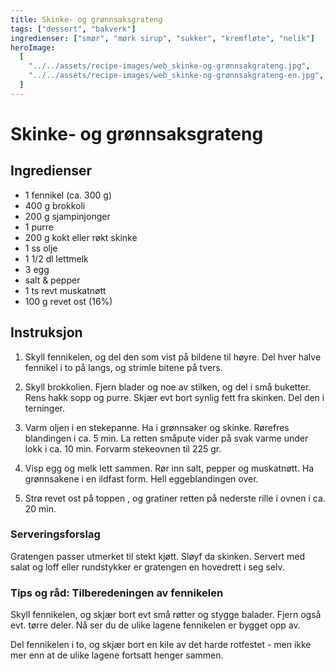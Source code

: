 ```yaml
---
title: Skinke- og grønnsaksgrateng
tags: ["dessert", "bakverk"]
ingredienser: ["smør", "mørk sirup", "sukker", "kremfløte", "nelik"]
heroImage:
  [
    "../../assets/recipe-images/web_skinke-og-grønnsakgrateng.jpg",
    "../../assets/recipe-images/web_skinke-og-grønnsakgrateng-en.jpg",
  ]
---
```


# Skinke- og grønnsaksgrateng

## Ingredienser

- 1 fennikel (ca. 300 g)
- 400 g brokkoli
- 200 g sjampinjonger
- 1 purre
- 200 g kokt eller røkt skinke
- 1 ss olje
- 1 1/2 dl lettmelk
- 3 egg
- salt & pepper
- 1 ts revt muskatnøtt
- 100 g revet ost (16%)

## Instruksjon

1. Skyll fennikelen, og del den som vist på bildene til høyre. Del hver halve fennikel i to på langs, og strimle bitene på tvers.

2. Skyll brokkolien. Fjern blader og noe av stilken, og del i små buketter. Rens hakk sopp og purre. Skjær evt bort synlig fett fra skinken. Del den i terninger.

3. Varm oljen i en stekepanne. Ha i grønnsaker og skinke. Rørefres blandingen i ca. 5 min. La retten småpute vider på svak varme under lokk i ca. 10 min. Forvarm stekeovnen til 225 gr.

4. Visp egg og melk lett sammen. Rør inn salt, pepper og muskatnøtt. Ha grønnsakene i en ildfast form. Hell eggeblandingen over.

5. Strø revet ost på toppen , og gratiner retten på nederste rille i ovnen i ca. 20 min.

### Serveringsforslag

Gratengen passer utmerket til stekt kjøtt. Sløyf da skinken. Servert med salat og loff eller rundstykker er gratengen en hovedrett i seg selv.

### Tips og råd: Tilberedeningen av fennikelen

Skyll fennikelen, og skjær bort evt små røtter og stygge balader. Fjern også evt. tørre deler. Nå ser du de ulike lagene fennikelen er bygget opp av.

Del fennikelen i to, og skjær bort en kile av det harde rotfestet - men ikke mer enn at de ulike lagene fortsatt henger sammen.
